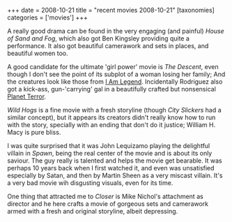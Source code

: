+++
date = 2008-10-21
title = "recent movies 2008-10-21"
[taxonomies]
categories = ['movies']
+++

A really good drama can be found in the very engaging (and painful)
*House of Sand and Fog*, which also got Ben Kingsley providing quite a
performance. It also got beautiful camerawork and sets in places, and
beautiful women too.

A good candidate for the ultimate 'girl power' movie is *The Descent*,
even though I don't see the point of its subplot of a woman losing her
family; And the creatures look like those from [I Am Legend].
Incidentally Rodriguez also got a kick-ass, gun-'carrying' gal in a
beautifully crafted but nonsensical [Planet Terror].

*Wild Hogs* is a fine movie with a fresh storyline (though *City
Slickers* had a similar concept), but it appears its creators didn't
really know how to run with the story, specially with an ending that
don't do it justice; William H. Macy is pure bliss.

I was quite surprised that it was John Lequizamo playing the delightful
villain in *Spawn*, being the real center of the movie and is about its
only saviour. The guy really is talented and helps the movie get
bearable. It was perhaps 10 years back when I first watched it, and even
was unsatisfied especially by Satan, and then by Martin Sheen as a very
miscast villain. It's a very bad movie wih disgusting visuals, even for
its time.

One thing that attracted me to *Closer* is Mike Nichol's attachment as
director and he here crafts a movie of gorgeous sets and camerawork
armed with a fresh and original storyline, albeit depressing.

  [I Am Legend]: http://tshepang.net/i-am-legend
  [Planet Terror]: http://tshepang.net/planet-terror-2007
